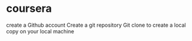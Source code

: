 # coursera
create a Github account Create a git repository Git clone to create a local copy on your local machine

